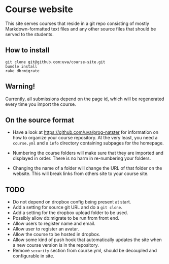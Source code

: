 Course website
==============

This site serves courses that reside in a git repo consisting of mostly Markdown-formatted text files and any other source files that should be served to the students.

How to install
--------------

	git clone git@github.com:uva/course-site.git
	bundle install
	rake db:migrate

Warning!
--------

Currently, all submissions depend on the page id, which will be regenerated every time you import the course.

On the source format
--------------------

* Have a look at https://github.com/uva/prog-natster for information on how to
  organize your course repository. At the very least, you need a `course.yml`
  and a `info` directory containing subpages for the homepage.

* Numbering the course folders will make sure that they are imported and
  displayed in order. There is no harm in re-numbering your folders.

* Changing the name of a folder will change the URL of that folder on the
  website. This will break links from others site to your course site.

TODO
----

* Do not depend on dropbox config being present at start.
* Add a setting for source git URL and do a `git clone`.
* Add a setting for the dropbox upload folder to be used.
* Possibly allow db:migrate to be run from front end.
* Allow users to register name and email.
* Allow user to register an avatar.
* Allow the course to be hosted in dropbox.
* Allow some kind of push hook that automatically updates the site when a
  new course version is in the repository.
* Remove `security` section from course.yml, should be decoupled and
  configurable in site.
